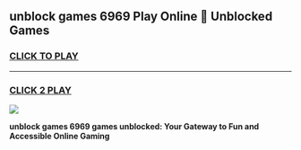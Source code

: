 
## unblock games 6969 Play Online 👋 Unblocked Games
<h3>
<a href="https://premium.freeplayer.one?title=unblock_games_6969&ref=19F">CLICK TO PLAY</a></h3>
<hr>

<h3>
<a href="https://premium.freeplayer.one?title=unblock_games_6969&ref=19F">CLICK 2 PLAY</a>
  
</h3>

<a href="https://premium.freeplayer.one?title=unblock_games_6969&ref=19F"><img src="https://clearcache.store/games.png"></a>


**unblock games 6969 games unblocked: Your Gateway to Fun and Accessible Online Gaming**
